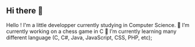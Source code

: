 ## Hi there 👋

<!--
**Haxyos/Haxyos** is a ✨ _special_ ✨ repository because its `README.md` (this file) appears on your GitHub profile.

Here are some ideas to get you started:

- 🔭 I’m currently working on ...
- 🌱 I’m currently learning ...
- 👯 I’m looking to collaborate on ...
- 🤔 I’m looking for help with ...
- 💬 Ask me about ...
- 📫 How to reach me: ...
- 😄 Pronouns: ...
- ⚡ Fun fact: ...
-->

Hello ! I'm a little developper currently studying in Computer Science. 
🔭 I’m currently working on a chess game in C
🌱 I’m currently learning many different language (C, C#, Java, JavaScript, CSS, PHP, etc);
